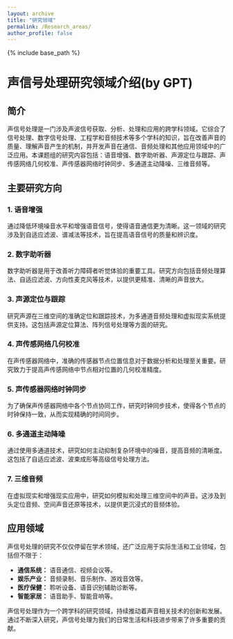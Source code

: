 ```yaml
---
layout: archive
title: "研究领域"
permalink: /Research_areas/
author_profile: false
---
```




{% include base_path %}

# 声信号处理研究领域介绍(by GPT)

## 简介

声信号处理是一门涉及声波信号获取、分析、处理和应用的跨学科领域。它综合了信号处理、数字信号处理、工程学和音频技术等多个学科的知识，旨在改善声音的质量、理解声音产生的机制，并开发声音在通信、音频处理和其他应用领域中的广泛应用。本课题组的研究内容包括：语音增强、数字助听器、声源定位与跟踪、声传感网络几何校准、声传感器网络时钟同步、多通道主动降噪、三维音频等。

## 主要研究方向

### 1. **语音增强**

通过降低环境噪音水平和增强语音信号，使得语音通信更为清晰。这一领域的研究涉及到自适应滤波、谱减法等技术，旨在提高语音信号的质量和辨识度。

### 2. **数字助听器**

数字助听器是用于改善听力障碍者听觉体验的重要工具。研究方向包括音频处理算法、自适应滤波、方向性麦克风等技术，以提供更精准、清晰的声音放大。


### 3. **声源定位与跟踪**

研究声源在三维空间的准确定位和跟踪技术，为多通道音频处理和虚拟现实系统提供支持。这包括声源定位算法、阵列信号处理等方面的研究。

### 4. **声传感网络几何校准**

在声传感器网络中，准确的传感器节点位置信息对于数据分析和处理至关重要。研究致力于提高声传感网络中节点相对位置的几何校准精度。

### 5. **声传感器网络时钟同步**

为了确保声传感器网络中各个节点协同工作，研究时钟同步技术，使得各个节点的时钟保持一致，从而实现精确的时间同步。

### 6. **多通道主动降噪**

通过使用多通道技术，研究如何主动抑制复杂环境中的噪音，提高音频的清晰度。这包括了自适应滤波、波束成形等高级信号处理方法。


### 7. **三维音频**

在虚拟现实和增强现实应用中，研究如何模拟和处理三维空间中的声音。这涉及到头定位音频、空间声音还原等技术，以提供更沉浸式的音频体验。


## 应用领域

声信号处理的研究不仅仅停留在学术领域，还广泛应用于实际生活和工业领域，包括但不限于：

- **通信系统：** 语音通信、视频会议等。
- **娱乐产业：** 音频录制、音乐制作、游戏音效等。
- **医疗保健：** 聆听设备、语音识别辅助诊断等。
- **智能家居：** 语音助手、智能音响等。

声信号处理作为一个跨学科的研究领域，持续推动着声音相关技术的创新和发展。通过不断深入研究，声信号处理为我们的日常生活和科技进步带来了许多重要的贡献。
